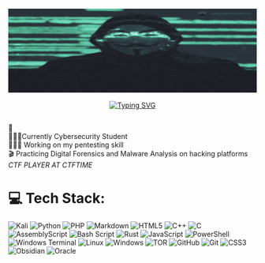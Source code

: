 <p align="center">
  <img src="banner.gif" alt="Banner" width="800" height="170" />
</p>

<p align="center">
  <a href="https://git.io/typing-svg">
    <img src="https://readme-typing-svg.demolab.com?font=Bebas+Neue&size=34&pause=1000&color=681111&center=true&vCenter=true&width=435&lines=Hello+Maver1ck+here+" alt="Typing SVG" />
  </a>
</p>

<hr style="height: 1px; background-color: white; border: none; width: 80%; margin: auto;" />




🛜<br>👨🏼‍🎓Currently Cybersecurity Student <br>👨🏼‍💻 Working on my pentesting skill <br>🎬 Practicing Digital Forensics and Malware Analysis on hacking platforms </br>
<i>*CTF PLAYER AT CTFTIME*</i>

# 💻 Tech Stack:
![Kali](https://img.shields.io/badge/Kali-268BEE?style=for-the-badge&logo=kalilinux&logoColor=white) ![Python](https://img.shields.io/badge/python-3670A0?style=for-the-badge&logo=python&logoColor=ffdd54) ![PHP](https://img.shields.io/badge/php-%23777BB4.svg?style=for-the-badge&logo=php&logoColor=white) ![Markdown](https://img.shields.io/badge/markdown-%23000000.svg?style=for-the-badge&logo=markdown&logoColor=white) ![HTML5](https://img.shields.io/badge/html5-%23E34F26.svg?style=for-the-badge&logo=html5&logoColor=white) ![C++](https://img.shields.io/badge/c++-%2300599C.svg?style=for-the-badge&logo=c%2B%2B&logoColor=white) ![C](https://img.shields.io/badge/c-%2300599C.svg?style=for-the-badge&logo=c&logoColor=white) ![AssemblyScript](https://img.shields.io/badge/assembly%20script-%23000000.svg?style=for-the-badge&logo=assemblyscript&logoColor=white) ![Bash Script](https://img.shields.io/badge/bash_script-%23121011.svg?style=for-the-badge&logo=gnu-bash&logoColor=white) ![Rust](https://img.shields.io/badge/rust-%23000000.svg?style=for-the-badge&logo=rust&logoColor=white) ![JavaScript](https://img.shields.io/badge/javascript-%23323330.svg?style=for-the-badge&logo=javascript&logoColor=%23F7DF1E) ![PowerShell](https://img.shields.io/badge/PowerShell-%235391FE.svg?style=for-the-badge&logo=powershell&logoColor=white) ![Windows Terminal](https://img.shields.io/badge/Windows%20Terminal-%234D4D4D.svg?style=for-the-badge&logo=windows-terminal&logoColor=white) ![Linux](https://img.shields.io/badge/Linux-FCC624?style=for-the-badge&logo=linux&logoColor=black) ![Windows](https://img.shields.io/badge/Windows-0078D6?style=for-the-badge&logo=windows&logoColor=white) ![TOR](https://img.shields.io/badge/tor-%237E4798.svg?style=for-the-badge&logo=tor-project&logoColor=white) ![GitHub](https://img.shields.io/badge/github-%23121011.svg?style=for-the-badge&logo=github&logoColor=white) ![Git](https://img.shields.io/badge/git-%23F05033.svg?style=for-the-badge&logo=git&logoColor=white) ![CSS3](https://img.shields.io/badge/css3-%231572B6.svg?style=for-the-badge&logo=css3&logoColor=white) ![Obsidian](https://img.shields.io/badge/Obsidian-%23483699.svg?style=for-the-badge&logo=obsidian&logoColor=white) ![Oracle](https://img.shields.io/badge/Oracle-F80000?style=for-the-badge&logo=oracle&logoColor=white) 

